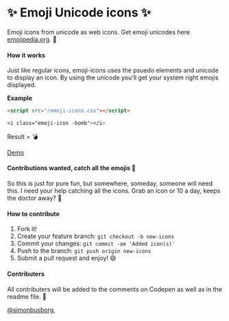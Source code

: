 # :sparkles: Emoji Unicode icons :sparkles:
Emoji icons from unicode as web icons. Get emoji unicodes here <a href="http://emojipedia.org/">emojipedia.org</a>. :ghost:

#### How it works
Just like regular icons, emoji-icons uses the psuedo elements and unicode to display an icon. By using the unicode you'll get your system right emojis displayed.

**Example**
```html
<script src="/emoji-icons.css"></script>
```

```css
<i class="emoji-icon -bomb"></i>
```

Result = :bomb:

<a href="http://codepen.io/simonbusborg/full/JXPpza">Demo</a>

#### Contributions wanted, catch all the emojis :tiger:
So this is just for pure fun, but somewhere, someday, someone will need this. I need your help catching all the icons. Grab an icon or 10 a day, keeps the doctor away? :beers:

#### How to contribute
1. Fork it!
2. Create your feature branch: `git checkout -b new-icons`
3. Commit your changes: `git commit -am 'Added icon(s)'`
4. Push to the branch: `git push origin new-icons`
5. Submit a pull request and enjoy! :smile:

#### Contributers
All contributers will be added to the comments on Codepen as well as in the readme file. :sparkling_heart:

<a href="https://twitter.com/simonbusborg">@simonbusborg</a>,
